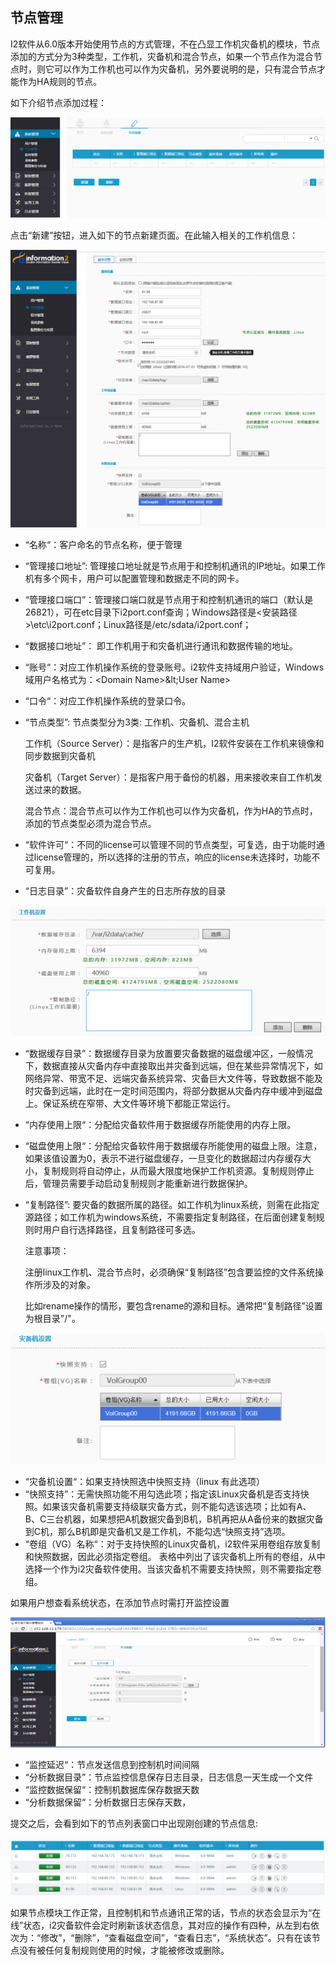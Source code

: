 ## 节点管理

I2软件从6.0版本开始使用节点的方式管理，不在凸显工作机灾备机的模块，节点添加的方式分为3种类型，工作机，灾备机和混合节点，如果一个节点作为混合节点时，则它可以作为工作机也可以作为灾备机，另外要说明的是，只有混合节点才能作为HA规则的节点。

如下介绍节点添加过程：

![](/assets/V6.016151.png)

点击“新建”按钮，进入如下的节点新建页面。在此输入相关的工作机信息：

![](/assets/V6.016188.png)

*   “名称“：客户命名的节点名称，便于管理
*   “管理接口地址”: 管理接口地址就是节点用于和控制机通讯的IP地址。如果工作机有多个网卡，用户可以配置管理和数据走不同的网卡。
*   “管理接口端口”：管理接口端口就是节点用于和控制机通讯的端口（默认是26821），可在etc目录下i2port.conf查询；Windows路径是&lt;安装路径&gt;\etc\i2port.conf；Linux路径是/etc/sdata/i2port.conf；
*   “数据接口地址”： 即工作机用于和灾备机进行通讯和数据传输的地址。
*   “账号“：对应工作机操作系统的登录账号。i2软件支持域用户验证，Windows域用户名格式为：&lt;Domain Name&gt;\&lt;User Name&gt;
*   “口令“：对应工作机操作系统的登录口令。
*   “节点类型”: 节点类型分为3类: 工作机、灾备机、混合主机

    工作机（Source Server）：是指客户的生产机，I2软件安装在工作机来镜像和同步数据到灾备机

    灾备机（Target Server）：是指客户用于备份的机器，用来接收来自工作机发送过来的数据。

    混合节点：混合节点可以作为工作机也可以作为灾备机，作为HA的节点时，添加的节点类型必须为混合节点。

*   “软件许可“：不同的license可以管理不同的节点类型，可复选，由于功能时通过license管理的，所以选择的注册的节点，响应的license未选择时，功能不可复用。
*   “日志目录”：灾备软件自身产生的日志所存放的目录

![](/assets/V6.016822.png)

*   “数据缓存目录”：数据缓存目录为放置要灾备数据的磁盘缓冲区，一般情况下，数据直接从灾备内存中直接取出并灾备到远端，但在某些异常情况下，如网络异常、带宽不足、远端灾备系统异常、灾备巨大文件等，导致数据不能及时灾备到远端，此时在一定时间范围内，将部分数据从灾备内存中缓冲到磁盘上。保证系统在窄带、大文件等环境下都能正常运行。
*   “内存使用上限“：分配给灾备软件用于数据缓存所能使用的内存上限。
*   “磁盘使用上限“：分配给灾备软件用于数据缓存所能使用的磁盘上限。注意，如果该值设置为0，表示不进行磁盘缓存，一旦变化的数据超过内存缓存大小，复制规则将自动停止，从而最大限度地保护工作机资源。复制规则停止后，管理员需要手动启动复制规则才能重新进行数据保护。
*   “复制路径”: 要灾备的数据所属的路径。如工作机为linux系统，则需在此指定源路径；如工作机为windows系统，不需要指定复制路径，在后面创建复制规则时用户自行选择路径，且复制路径可多选。

    注意事项：

    注册linux工作机、混合节点时，必须确保“复制路径”包含要监控的文件系统操作所涉及的对象。

    比如rename操作的情形，要包含rename的源和目标。通常把“复制路径”设置为根目录&quot;/&quot;。

![](/assets/V6.017348.png)

*   “灾备机设置“：如果支持快照选中快照支持（linux 有此选项）
*   “快照支持”：无需快照功能不用勾选此项；指定该Linux灾备机是否支持快照。如果该灾备机需要支持级联灾备方式，则不能勾选该选项；比如有A、B、C三台机器，如果想把A机数据灾备到B机，B机再把从A备份来的数据灾备到C机，那么B机即是灾备机又是工作机，不能勾选“快照支持”选项。
*   “卷组（VG）名称“：对于支持快照的Linux灾备机，i2软件采用卷组存放复制和快照数据，因此必须指定卷组。 表格中列出了该灾备机上所有的卷组，从中选择一个作为i2灾备软件使用。当该灾备机不需要支持快照，则不需要指定卷组。

如果用户想查看系统状态，在添加节点时需打开监控设置

![](/assets/V6.017659.png)

*   “监控延迟“：节点发送信息到控制机时间间隔
*   “分析数据目录”：节点监控信息保存日志目录，日志信息一天生成一个文件
*   “监控数据保留“：控制机数据库保存数据天数
*   “分析数据保留“：分析数据日志保存天数，

提交之后，会看到如下的节点列表窗口中出现刚创建的节点信息:

![](/assets/V6.017793.png)

如果节点模块工作正常，且控制机和节点通讯正常的话，节点的状态会显示为“在线”状态，i2灾备软件会定时刷新该状态信息，其对应的操作有四种，从左到右依次为：“修改”，“删除”，“查看磁盘空间”，“查看日志”，“系统状态”。只有在该节点没有被任何复制规则使用的时候，才能被修改或删除。